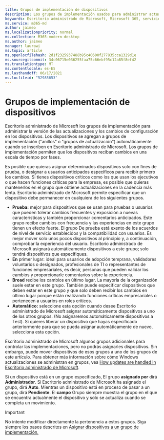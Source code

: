 ```yaml
---
title: Grupos de implementación de dispositivos
description: Los grupos de implementación usados para administrar actualizaciones y otros cambios
keywords: Escritorio administrado de Microsoft, Microsoft 365, servicio, documentación
ms.service: m365-md
author: jaimeo
ms.localizationpriority: normal
ms.collection: M365-modern-desktop
ms.author: jaimeo
manager: laurawi
ms.topic: article
ms.openlocfilehash: 2d1f2325937488b95c40600f277835cca1329d1e
ms.sourcegitcommit: 34c06715e036255faa75c66ebf95c12a85f8ef42
ms.translationtype: MT
ms.contentlocale: es-ES
ms.lasthandoff: 06/17/2021
ms.locfileid: "52985653"
---
```

# <a name="device-deployment-groups"></a>Grupos de implementación de dispositivos

Escritorio administrado de Microsoft los grupos de implementación para administrar la versión de las actualizaciones y los cambios de configuración en los dispositivos. Los dispositivos se agregan a grupos de implementación ("anillos" o "grupos de actualización") automáticamente cuando se inscriben en Escritorio administrado de Microsoft. Los grupos de implementación permiten que los dispositivos reciban cambios en una escala de tiempo por fases.

Es posible que quieras asignar determinados dispositivos solo con fines de prueba, o designar a usuarios anticipados específicos para recibir primero los cambios. Si tienes dispositivos críticos como los que usan los ejecutivos o que hacen funciones críticas para la empresa, es posible que quieras mantenerlos en el grupo que obtiene actualizaciones en la cadencia más lenta. Escritorio administrado de Microsoft permite especificar que un dispositivo debe permanecer en cualquiera de los siguientes grupos.

- **Prueba:** mejor para dispositivos que se usan para pruebas o usuarios que pueden tolerar cambios frecuentes y exposición a nuevas características y también proporcionar comentarios anticipados. Este grupo recibe cambios con frecuencia y las experiencias en este grupo tienen un efecto fuerte. El grupo De prueba está exento de los acuerdos de nivel de servicio establecidos y la compatibilidad con usuarios. Es mejor mover solo unos pocos dispositivos al principio y, a continuación, comprobar la experiencia del usuario. Escritorio administrado de Microsoft asignará automáticamente dispositivos a este grupo; solo tendrá dispositivos que especifiques.
- **En** primer lugar: ideal para usuarios de adopción temprana, validadores voluntarios o designados, profesionales de TI o representantes de funciones empresariales, es decir, personas que pueden validar los cambios y proporcionarle comentarios sobre la experiencia.
- **Broad** recibe los cambios en último lugar. La mayoría de la organización suele estar en este grupo. También puede especificar dispositivos que deben estar en este grupo y que solo deben recibir los cambios en último lugar porque están realizando funciones críticas empresariales o pertenecen a usuarios en roles críticos. 
- **Automático:** seleccione esta opción cuando desee Escritorio administrado de Microsoft asignar automáticamente dispositivos a uno de los otros grupos. (No asignaremos automáticamente dispositivos a Test). Si quieres liberar un dispositivo que hayas especificado anteriormente para que se pueda asignar automáticamente de nuevo, selecciona esta opción. 

Escritorio administrado de Microsoft algunos grupos adicionales para controlar las implementaciones, pero no podrás asignarles dispositivos. Sin embargo, puede mover dispositivos de esos grupos a uno de los grupos de este artículo. Para obtener más información sobre cómo Windows actualizaciones se administran en grupos, vea [How updates are handled in Escritorio administrado de Microsoft](updates.md).

Si un dispositivo está en un grupo especificado, El grupo **asignado por** dirá **Administrador**. Si Escritorio administrado de Microsoft ha asignado el grupo, dirá **Auto**. Mientras un dispositivo está en proceso de pasar a un grupo, dirá **Pendiente**. El **campo** Grupo siempre muestra el grupo en el que se encuentra actualmente el dispositivo y solo se actualiza cuando se completa un movimiento.

> [!IMPORTANT]
> No intente modificar directamente la pertenencia a estos grupos. Siga siempre los pasos descritos en [Asignar dispositivos a un grupo de implementación.](../working-with-managed-desktop/assign-deployment-group.md)
